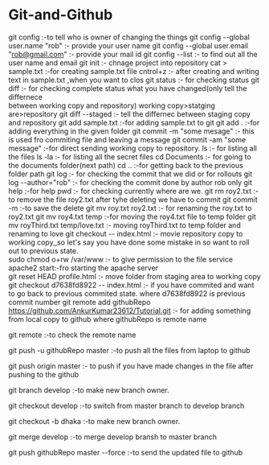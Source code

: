 # Git-and-Github

git config     :-to tell who is owner of changing the things
git config --global user.name "rob"    :- provide your user name
git config --global user.email "rob@gmail.com"	 :- provide your mail id
git config --list	:- to find out all the user name and email
git init :- chnage project into repository
cat > sample.txt 	:-for creating sample.txt file
cntrol+z 	:- after creating and writing text in sample.txt ,when you want to clos
git status 	:- for checking status
git diff   	:- for checking complete status what you have changed(only tell the differnece    
                 between working copy and repository)
working copy>statging are>repository
git diff --staged :- tell the differnec between staging copy and repository
git add sample.txt 	:-for adding sample.txt to git
git add . 	:-for adding everything in the given folder
git commit -m "some mesage" 	:- this is used fro commiting file and leaving a message
git commit -am "some message" :-for direct sending working copy to repository.
ls 	:- for listing all the files
ls -la  :- for listing all the secret files
cd Documents 	:- for going to the documents folder(next path)
cd .. 	:-for getting back to the previous folder path
git log 	:- for checking the commit that we did or for rollouts
git log --author="rob" :- for checking the commit done by author rob only
git help 	:-for help
pwd :- for checking currently where are we.
git rm roy2.txt :- to remove the file roy2.txt
                  after tyhe deleting we have to commit
git commit -m :-to save the delete 
git mv roy.txt roy2.txt :- for renaming the roy.txt to roy2.txt
git mv roy4.txt temp :-for moving the roy4.txt file to temp folder 
git mv royThird.txt temp/love.txt :- moving royThird.txt to temp folder and renaming to love
git checkout -- index.html :- movie repository copy to working copy,,so let's say you have done some mistake in so want to roll out to previous state.   
sudo chmod o+rw /var/www :- to give permission to the file
service apache2 start:-fro starting the apache server    
git reset HEAD profile.html :- move folder from staging area to working copy    
git checkout d7638fd8922 -- index.html :- if you have commited and want to go back to previous commited state. where d7638fd8922 is previous commit number
 git remote add githubRepo https://github.com/AnkurKumar23612/Tutorial.git :- for adding something from local copy to github   where githubRepo is remote name

git remote :-to check the remote name   

git push -u githubRepo master :-to push all the files from laptop to github       

git push origin master :- to push if you have made changes in the file after pushing to the github  

git branch develop :-to make new branch owner.

git checkout develop :-to switch from master branch to develop branch

git checkout -b dhaka :-to make new branch owner.

git merge develop :-to merge develop bransh to master branch

git push githubRepo master --force :-to send the updated file to github


